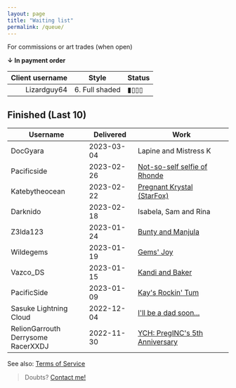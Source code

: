 ```yaml
---
layout: page
title: "Waiting list"
permalink: /queue/
---
```


For commissions or art trades (when open)

**↓ In payment order**

| **Client username** | **Style** | **Status** |
| ---:| --- |:--- |
| Lizardguy64 | 6. Full shaded | ▮▯▯▯ |

## Finished (Last 10)

| **Username** | **Delivered** | **Work** |
| --- | --- | --- |
| DocGyara | 2023-03-04 | Lapine and Mistress K |
| Pacificside |  2023-02-26 | [Not-so-self selfie of Rhonde](https://twitter.com/TeiJuanArt/status/1630006549925036032) |
| Katebytheocean | 2023-02-22 | [Pregnant Krystal \(StarFox\)](https://twitter.com/AKate155/status/1628544441442086914)  |
| Darknido | 2023-02-18 |  Isabela, Sam and Rina |
| Z3lda123 | 2023-01-24 | [Bunty and Manjula](https://www.deviantart.com/tei-juan/art/CM-Bunty-and-Manjula-948206754) |
| Wildegems | 2023-01-19 | [Gems' Joy](https://www.furaffinity.net/view/50681644/) |
| Vazco_DS | 2023-01-15 | [Kandi and Baker](https://www.furaffinity.net/view/50628977) |
| PacificSide | 2023-01-09 | [Kay's Rockin' Tum](https://www.furaffinity.net/view/50758615) |
| Sasuke Lightning Cloud | 2022-12-04 | [I'll be a dad soon...](https://www.furaffinity.net/view/50085652/) |
| RelionGarrouth<br>Derrysome<br>RacerXXDJ | 2022-11-30 | [YCH: PregINC's 5th Anniversary](https://www.furaffinity.net/view/50040313/) |

See also: [Terms  of Service](/tos)  

> Doubts? [Contact me!](contact.md)